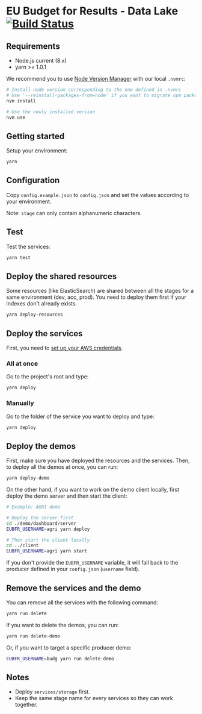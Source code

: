 # EU Budget for Results - Data Lake [![Build Status](https://drone.fpfis.eu/api/badges/ec-europa/eubfr-data-lake/status.svg)](https://drone.fpfis.eu/ec-europa/eubfr-data-lake)

## Requirements

* Node.js current (8.x)
* yarn >= 1.0.1

We recommend you to use [Node Version Manager](https://github.com/creationix/nvm) with our local `.nvmrc`:

```sh
# Install node version corresponding to the one defined in .nvmrc
# Use '--reinstall-packages-from=node' if you want to migrate npm packages from a previous version
nvm install

# Use the newly installed version
nvm use
```

## Getting started

Setup your environment:

```sh
yarn
```

## Configuration

Copy `config.example.json` to `config.json` and set the values according to your environment.

Note: `stage` can only contain alphanumeric characters.

## Test

Test the services:

```sh
yarn test
```

## Deploy the shared resources

Some resources (like ElasticSearch) are shared between all the stages for a same environment (dev, acc, prod). You need to deploy them first if your indexes don't already exists.

```sh
yarn deploy-resources
```

## Deploy the services

First, you need to [set up your AWS credentials](https://serverless.com/framework/docs/providers/aws/guide/credentials/).

### All at once

Go to the project's root and type:

```sh
yarn deploy
```

### Manually

Go to the folder of the service you want to deploy and type:

```sh
yarn deploy
```

## Deploy the demos

First, make sure you have deployed the resources and the services. Then, to deploy all the demos at once, you can run:

```sh
yarn deploy-demo
```

On the other hand, if you want to work on the demo client locally, first deploy the demo server and then start the client:

```sh
# Example: AGRI demo

# Deploy the server first
cd ./demo/dashboard/server
EUBFR_USERNAME=agri yarn deploy

# Then start the client locally
cd ../client
EUBFR_USERNAME=agri yarn start
```

If you don't provide the `EUBFR_USERNAME` variable, it will fall back to the producer defined in your `config.json` (`username` field).

## Remove the services and the demo

You can remove all the services with the following command:

```sh
yarn run delete
```

If you want to delete the demos, you can run:

```sh
yarn run delete-demo
```

Or, if you want to target a specific producer demo:

```sh
EUBFR_USERNAME=budg yarn run delete-demo
```

## Notes

* Deploy `services/storage` first.
* Keep the same stage name for every services so they can work together.

